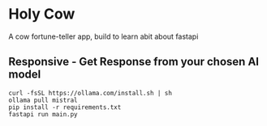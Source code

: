 # Holy Cow
A cow fortune-teller app, build to learn abit about fastapi

## Responsive - Get Response from your chosen AI model

```
curl -fsSL https://ollama.com/install.sh | sh
ollama pull mistral
pip install -r requirements.txt
fastapi run main.py
```
